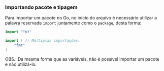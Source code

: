 ### Importando pacote e tipagem

Para importar um pacote no Go, no início do arquivo é necessário utilizar a palavra reservada `import` juntamente como o
`package`, desta forma:

```GO
import "fmt"

import ( // Múltiplas importações.
	"fmt"
)
```

OBS.: Da mesma forma que as variáveis, não é possível importar um pacote e não utilizá-lo.